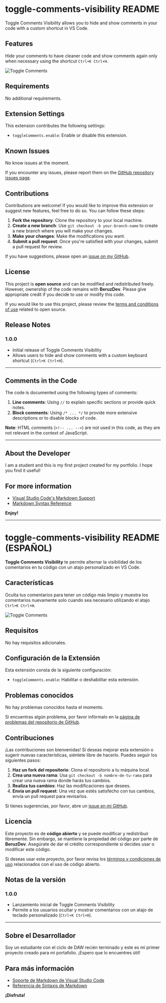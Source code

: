 # toggle-comments-visibility README

Toggle Comments Visibility allows you to hide and show comments in your code with a custom shortcut in VS Code.

## Features

Hide your comments to have cleaner code and show comments again only when necessary using
the shortcut `Ctrl+K Ctrl+H`.

![Toggle Comments](images/toggle-comments.gif)

## Requirements

No additional requirements.

## Extension Settings

This extension contributes the following settings:

* `toggleComments.enable`: Enable or disable this extension.

## Known Issues

No know issues at the moment.

If you encounter any issues, please report them on the [GitHub repository issues page](https://github.com/BeruzDev/vsc_extension_toggle_comments/issues).

## Contributions

Contributions are welcome! If you would like to improve this extension or suggest new features, feel free to do so. You can follow these steps:

1. **Fork the repository**: Clone the repository to your local machine.
2. **Create a new branch**: Use `git checkout -b your-branch-name` to create a new branch where you will make your changes.
3. **Make your changes**: Make the modifications you want.
4. **Submit a pull request**: Once you're satisfied with your changes, submit a pull request for review.

If you have suggestions, please open an [issue on my GitHub](https://github.com/BeruzDev/vsc_extension_toggle_comments/issues).

## License

This project is **open source** and can be modified and redistributed freely. However, ownership of the code remains with **BeruzDev**. Please give appropriate credit if you decide to use or modify this code.

If you would like to use this project, please review the [terms and conditions of use](https://opensource.org/licenses) related to open source.

## Release Notes

### 1.0.0

- Initial release of Toggle Comments Visibility
- Allows users to hide and show comments with a custom keyboard shortcut (`Ctrl+K Ctrl+H`).

---

## Comments in the Code

The code is documented using the following types of comments:

1. **Line comments**: Using `//` to explain specific sections or provide quick notes.
2. **Block comments**: Using `/* ... */` to provide more extensive descriptions or to disable blocks of code.

**Note**: HTML comments (`<!-- ... -->`) are not used in this code, as they are not relevant in the context of JavaScript.

---

## About the Developer

I am a student and this is my first project created for my portfolio. I hope you find it useful!

## For more information

* [Visual Studio Code's Markdown Support](http://code.visualstudio.com/docs/languages/markdown)
* [Markdown Syntax Reference](https://help.github.com/articles/markdown-basics/)

**Enjoy!**

---

# toggle-comments-visibility README (ESPAÑOL)

**Toggle Comments Visibility** te permite alternar la visibilidad de los comentarios en tu código con un atajo personalizado en VS Code.

## Características

Oculta tus comentarios para tener un código más limpio y muestra los comentarios nuevamente solo cuando sea necesario utilizando el atajo `Ctrl+K Ctrl+H`.

![Toggle Comments](images/toggle-comments.gif)

## Requisitos

No hay requisitos adicionales.

## Configuración de la Extensión

Esta extensión consta de la siguiente configuración:

* `toggleComments.enable`: Habilitar o deshabilitar esta extensión.

## Problemas conocidos

No hay problemas conocidos hasta el momento.

Si encuentras algún problema, por favor infórmalo en la [página de problemas del repositorio de GitHub](https://github.com/BeruzDev/vsc_extension_toggle_comments/issues).

## Contribuciones

¡Las contribuciones son bienvenidas! Si deseas mejorar esta extensión o sugerir nuevas características, siéntete libre de hacerlo. Puedes seguir los siguientes pasos:

1. **Haz un fork del repositorio**: Clona el repositorio a tu máquina local.
2. **Crea una nueva rama**: Usa `git checkout -b nombre-de-tu-rama` para crear una nueva rama donde harás tus cambios.
3. **Realiza tus cambios**: Haz las modificaciones que desees.
4. **Envía un pull request**: Una vez que estés satisfecho con tus cambios, envía un pull request para revisarlos.

Si tienes sugerencias, por favor, abre un [issue en mi GitHub](https://github.com/BeruzDev/vsc_extension_toggle_comments/issues).

## Licencia

Este proyecto es de **código abierto** y se puede modificar y redistribuir libremente. Sin embargo, se mantiene la propiedad del código por parte de **BeruzDev**. Asegúrate de dar el crédito correspondiente si decides usar o modificar este código.

Si deseas usar este proyecto, por favor revisa los [términos y condiciones de uso](https://opensource.org/licenses) relacionados con el uso de código abierto.

## Notas de la versión

### 1.0.0

- Lanzamiento inicial de Toggle Comments Visibility
- Permite a los usuarios ocultar y mostrar comentarios con un atajo de teclado personalizado (`Ctrl+K Ctrl+H`).

---

## Sobre el Desarrollador

Soy un estudiante con el ciclo de DAW recién terminado y este es mi primer proyecto creado para mi portafolio. ¡Espero que lo encuentres útil!

## Para más información

* [Soporte de Markdown de Visual Studio Code](http://code.visualstudio.com/docs/languages/markdown)
* [Referencia de Sintaxis de Markdown](https://help.github.com/articles/markdown-basics/)

**¡Disfruta!**